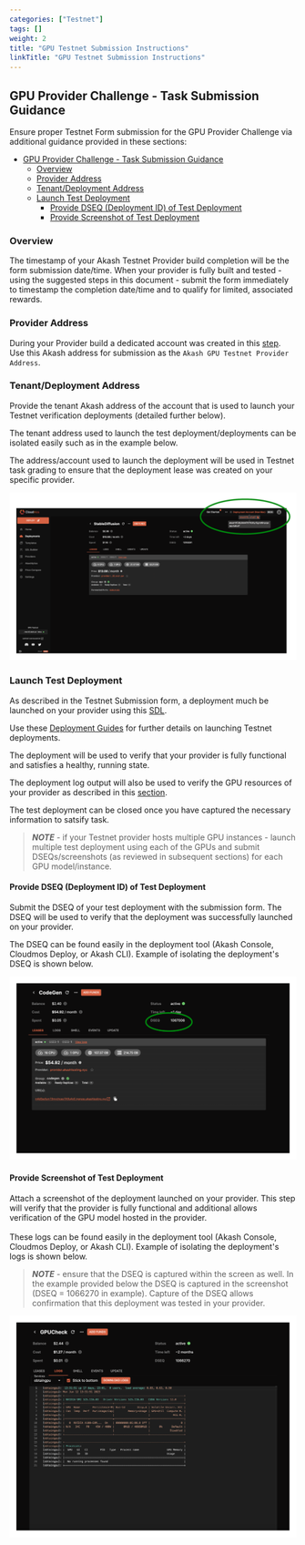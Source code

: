 ```yaml
---
categories: ["Testnet"]
tags: []
weight: 2
title: "GPU Testnet Submission Instructions"
linkTitle: "GPU Testnet Submission Instructions"
---
```


## GPU Provider Challenge - Task Submission Guidance

Ensure proper Testnet Form submission for the GPU Provider Challenge via additional guidance provided in these sections:

- [GPU Provider Challenge - Task Submission Guidance](#gpu-provider-challenge---task-submission-guidance)
  - [Overview](#overview)
  - [Provider Address](#provider-address)
  - [Tenant/Deployment Address](#tenantdeployment-address)
  - [Launch Test Deployment](#launch-test-deployment)
    - [Provide DSEQ (Deployment ID) of Test Deployment](#provide-dseq-deployment-id-of-test-deployment)
    - [Provide Screenshot of Test Deployment](#provide-screenshot-of-test-deployment)

### Overview

The timestamp of your Akash Testnet Provider build completion will be the form submission date/time. When your provider is fully built and tested - using the suggested steps in this document - submit the form immediately to timestamp the completion date/time and to qualify for limited, associated rewards.

### Provider Address

During your Provider build a dedicated account was created in this [step](https://docs.akash.network/other-resources/experimental/testnet/provider-build-with-gpu/akash-provider-install#create-provider-account). Use this Akash address for submission as the `Akash GPU Testnet Provider Address`.

### Tenant/Deployment Address

Provide the tenant Akash address of the account that is used to launch your Testnet verification deployments (detailed further below).

The tenant address used to launch the test deployment/deployments can be isolated easily such as in the example below.

The address/account used to launch the deployment will be used in Testnet task grading to ensure that the deployment lease was created on your specific provider.

![](../../../assets/tenantAddress.png)

### Launch Test Deployment

As described in the Testnet Submission form, a deployment much be launched on your provider using this [SDL](https://gist.github.com/chainzero/86402b1ab2cef63a7e83d4fbad73b0e0).

Use these [Deployment Guides](/akash-docs/docs/testnet/gpu-testnet-client-instructions/) for further details on launching Testnet deployments.

The deployment will be used to verify that your provider is fully functional and satisfies a healthy, running state.

The deployment log output will also be used to verify the GPU resources of your provider as described in this [section](#provide-screenshot-of-test-deployment).

The test deployment can be closed once you have captured the necessary information to satsify task.

> _**NOTE**_ - if your Testnet provider hosts multiple GPU instances - launch multiple test deployment using each of the GPUs and submit DSEQs/screenshots (as reviewed in subsequent sections) for each GPU model/instance.

#### Provide DSEQ (Deployment ID) of Test Deployment

Submit the DSEQ of your test deployment with the submission form. The DSEQ will be used to verify that the deployment was successfully launched on your provider.

The DSEQ can be found easily in the deployment tool (Akash Console, Cloudmos Deploy, or Akash CLI). Example of isolating the deployment's DSEQ is shown below.

![](../../../assets/isoalteDSEQ.png)

#### Provide Screenshot of Test Deployment

Attach a screenshot of the deployment launched on your provider. This step will verify that the provider is fully functional and additional allows verification of the GPU model hosted in the provider.\
\
These logs can be found easily in the deployment tool (Akash Console, Cloudmos Deploy, or Akash CLI). Example of isolating the deployment's logs is shown below.

> _**NOTE**_ - ensure that the DSEQ is captured within the screen as well. In the example provided below the DSEQ is captured in the screenshot (DSEQ = 1066270 in example). Capture of the DSEQ allows confirmation that this deployment was tested in your provider.

![](../../../assets/gpuCheck.png)
